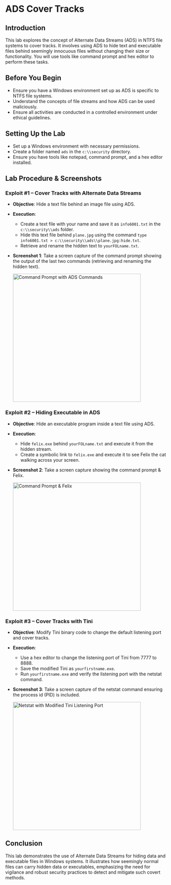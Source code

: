 # ADS Cover Tracks

## Introduction
This lab explores the concept of Alternate Data Streams (ADS) in NTFS file systems to cover tracks. It involves using ADS to hide text and executable files behind seemingly innocuous files without changing their size or functionality. You will use tools like command prompt and hex editor to perform these tasks.

## Before You Begin
- Ensure you have a Windows environment set up as ADS is specific to NTFS file systems.
- Understand the concepts of file streams and how ADS can be used maliciously.
- Ensure all activities are conducted in a controlled environment under ethical guidelines.

## Setting Up the Lab
- Set up a Windows environment with necessary permissions.
- Create a folder named `ads` in the `c:\\security` directory.
- Ensure you have tools like notepad, command prompt, and a hex editor installed.

## Lab Procedure & Screenshots

### Exploit #1 – Cover Tracks with Alternate Data Streams
- **Objective**: Hide a text file behind an image file using ADS.
- **Execution**:
  - Create a text file with your name and save it as `info6001.txt` in the `c:\\security\\ads` folder.
  - Hide this text file behind `plane.jpg` using the command `type info6001.txt > c:\\security\\ads\\plane.jpg:hide.txt`.
  - Retrieve and rename the hidden text to `yourFOLname.txt`.
- **Screenshot 1**: Take a screen capture of the command prompt showing the output of the last two commands (retrieving and renaming the hidden text).
  
  <img src="https://i.imgur.com/loT1EdA.png" height="400px" width="auto" alt="Command Prompt with ADS Commands"/>

### Exploit #2 – Hiding Executable in ADS
- **Objective**: Hide an executable program inside a text file using ADS.
- **Execution**:
  - Hide `felix.exe` behind `yourFOLname.txt` and execute it from the hidden stream.
  - Create a symbolic link to `felix.exe` and execute it to see Felix the cat walking across your screen.
- **Screenshot 2**: Take a screen capture showing the command prompt & Felix.
  
  <img src="https://i.imgur.com/kRiESR1.png" height="400px" width="auto" alt="Command Prompt & Felix"/>

### Exploit #3 – Cover Tracks with Tini
- **Objective**: Modify Tini binary code to change the default listening port and cover tracks.
- **Execution**:
  - Use a hex editor to change the listening port of Tini from 7777 to 8888.
  - Save the modified Tini as `yourfirstname.exe`.
  - Run `yourfirstname.exe` and verify the listening port with the netstat command.
- **Screenshot 3**: Take a screen capture of the netstat command ensuring the process id (PID) is included.
  
  <img src="https://i.imgur.com/xBzfcGw.png" height="400px" width="auto" alt="Netstat with Modified Tini Listening Port"/>

## Conclusion
This lab demonstrates the use of Alternate Data Streams for hiding data and executable files in Windows systems. It illustrates how seemingly normal files can carry hidden data or executables, emphasizing the need for vigilance and robust security practices to detect and mitigate such covert methods.

